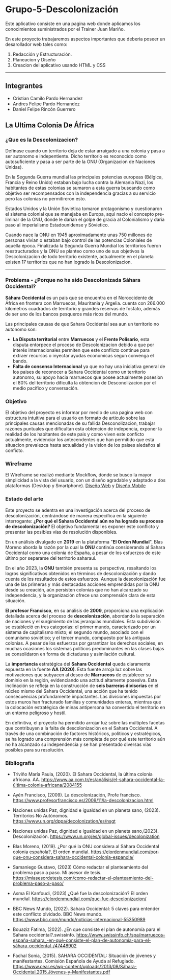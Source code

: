 # Grupo-5-Descolonización
Este aplicativo consiste en una pagina web donde aplicamos los conocimientos suministrados por el Trainer Juan Mariño.

En este proyecto trabajaremos aspectos importantes que deberia poseer un desarollador web tales como:

1. Redacción y Estructuración.
2. Planeacion y Diseño
3. Creacion del aplicativo usando HTML y CSS
---
## Integrantes
* Cristian Camilo Pardo Hernandez
* Andres Felipe Pardo Hernandez
* Daniel Felipe Rincón Guerrero

## La Ultima Colonia De África 

### ¿Que es la Descolonizacion?
Definase cuando un territorio deja de estar arraigado a una colonia y pasa a ser autonomo e indepentiente. Dicho territorio es reconocido como autosuficiente y pasa a ser parte de la ONU (Organizacion de Naciones Unidas). 

En la Segunda Guerra mundial las principales potencias europeas (Bélgica, Francia y Reino Unido) estaban bajo lucha contra la Alemania Nazi, los habitantes de estas colonias se sumaron a esta guerra buscando como objetivo ser recompensados con la independencia gracias a su servicio pero las colonias no permitireron esto.

Estados Unidos y la Unión Soviética tomaron protagonismo y cuestionaron el sistema colonial que se manejaba en Europa, aqui nacio el concepto pre-liminar de la ONU, donde le darian el golpe de gracia al Colonialismo y daria paso al imperialismo Estadounidense y Sóvietico.

Cuando nace la ONU en 1945 aproximadamente unas 750 millones de personas vivian o estaban bajo control de las potencias Coloniales de aquella época. Finalizada la Segunda Guerra Mundial los territorios fueron reestructurados y la ONU se planteo como uno de sus objetivos la Descolonizacion de todo territorio existente, actualmente en el planeta existen 17 territorios que no han logrado la Descolonizacion.

---

### Problema - ¿Porque no ha sido Descolonizada Sáhara Occidental?

**Sáhara Occidental** es un pais que se encuentra en el Noroccidente de África en frontera con Marruecos, Mauritania y Argelia. cuenta con 266.000 kilometros cuadrados de territorio y grandes reservas de fosfato, además de ser uno de los bancos pesqueros más ricos del mundo.

Las principales causas de que Sahara Occidental sea aun un territorio no autonomo son:
  * **La Disputa territorial** entre **Marruecos** y el **Frente Polisario**, esta disputa entorpece el proceso de Descolonizacion debido a que por interés internacionales permiten que este conflicto continue para extraer recursos o inyectar ayudas economicas segun convenga el bando.
  * **Falta de consenso Internacional** ya que no hay una iniciativa general de los paises de reconocer a Sahara Occidental como un territorio autonomo, su apoyo hacia marruecos que posee actualmente posesion el 80% del territorio dificulta la obtencion de Desconolizacion por el medio pacífico y conversación.

### Objetivo
El objetivo del proyecto es informar por medio de una pagina web con estructura intuitiva para el usuario en formato de articulo sobre las principales causas mencionadas de su fallida Desconolizacion, trabajar razones puntuales que dificultan esta obtencion de indepencia, exponer la realidad de los habitantes de este pais y como viven este conficto actualmente, evidenciar los antecendentes que han permitido que esta situacion prevalezca hasta actualidad y la vision de los paises aledaños al conficto.

### Wireframe
El Wireframe se realizó mediante Mockflow, donde se busco la mayor simplicidad a la vista del usuario, con un diseño agradable y adaptado a dos plataformas (Desktop y Smartphone).
[Diseño Web](https://www.canva.com/design/DAFs4pqlpKM/lgnQhsCGYRoafsqG3qpBpg/edit?utm_content=DAFs4pqlpKM&utm_campaign=designshare&utm_medium=link2&utm_source=sharebutton)
y [Diseño Mobile](https://www.canva.com/design/DAFs4l1Xclw/cWRLlk75jd3ErIdYnZksPQ/edit?utm_content=DAFs4l1Xclw&utm_campaign=designshare&utm_medium=link2&utm_source=sharebutton)

### Estado del arte

Este proyecto se adentra en una investigación acerca del proceso de descolonización, centrándose de manera específica en la siguiente interrogante: **¿Por qué el Sahara Occidental aún no ha logrado su proceso de descolonización?** El objetivo fundamental es exponer este conflicto y presentar las posibles vías de resolución disponibles.

En un análisis divulgado en **2019** en la plataforma "**El Orden Mundial**", Blas Moreno aborda la razón por la cual la **ONU** continúa considerando al Sahara Occidental como una colonia de España, a pesar de los esfuerzos de este último por separarse del territorio saharaui.

En el año 2023, la **ONU** también presenta su perspectiva, resaltando los logros significativos obtenidos en términos de descolonización y dando cuenta de los resultados de estos esfuerzos. Aunque la descolonización fue una de las primeras y más destacadas acciones emprendidas por la ONU desde su creación, aún persisten colonias que no han alcanzado su independencia, y la organización ofrece una comprensión clara de esta situación.

**El profesor Francisco**, en su análisis de **2009**, proporciona una explicación detallada acerca del proceso de **descolonización**, abordando la separación de naciones y el surgimiento de las jerarquías mundiales. Esta subdivisión se estableció en tres categorías: el primer mundo, caracterizado por un sistema de capitalismo mixto; el segundo mundo, asociado con el comunismo soviético; y el tercer mundo, compuesto por las antiguas colonias. A pesar de los esfuerzos por garantizar los derechos sociales, en muchas ocasiones los sistemas políticos predominantes en las clases bajas se consolidaron en forma de dictaduras y asimilación cultural.

La **importancia** estratégica del **Sahara Occidental** queda claramente expuesta en la fuente **AA (2020)**. Esta fuente arroja luz sobre las motivaciones que subyacen al deseo de **Marruecos** de establecer su dominio en la región, evidenciando una actitud altamente posesiva. Esta inclinación se refleja en la construcción de **seis barreras divisorias** en el núcleo mismo del Sahara Occidental, una acción que ha tenido consecuencias profundamente impactantes. Las divisiones impuestas por estos muros han fracturado familias y comunidades enteras, mientras que la colocación estratégica de minas antipersona ha convertido el territorio en un entorno peligroso y hostil.

En definitiva, el proyecto ha permitido arrojar luz sobre las múltiples facetas que contribuyen a la falta de descolonización en el Sahara Occidental. A través de una combinación de factores históricos, políticos y estratégicos, se ha logrado una comprensión más completa de por qué este territorio aún no ha alcanzado su independencia y se han presentado diversas vías posibles para su resolución.

### Bibliografia 
* Triviño María Paula, (2020). El Sahara Occidental, la última colonia africana. AA. https://www.aa.com.tr/es/análisis/el-sahara-occidental-la-última-colonia-africana/2084155

* Ayén Francisco, (2009). La descolonización, Profe francisco. https://www.profesorfrancisco.es/2009/11/la-descolonizacion.html

* Naciones unidas Paz, dignidad e igualdad en un planeta sano, (2023). Territorios No Autónomos. https://www.un.org/dppa/decolonization/es/nsgt

* Naciones unidas Paz, dignidad e igualdad en un planeta sano,(2023). Descolonización. https://www.un.org/es/global-issues/decolonization

* Blas Moreno, (2019). ¿Por qué la ONU considera al Sáhara Occidental colonia española?, El orden mundial. 
https://elordenmundial.com/por-que-onu-considera-sahara-occidental-colonia-espanola/

* Samaniego Gustavo, (2023) Cómo redactar el planteamiento del problema paso a paso. Mi asesor de tesis.
https://miasesordetesis.com/como-redactar-el-planteamiento-del-problema-paso-a-paso/

* Asma El Kanfoudi, (2023) ¿Qué fue la descolonización? El orden mundial. https://elordenmundial.com/que-fue-descolonizacion/

* BBC News Mundo, (2022). Sahara Occidental: 5 claves para entender este conflicto olvidado. BBC News mundo. https://www.bbc.com/mundo/noticias-internacional-55350989

* Bouaziz Fatima, (2022). ¿En que consiste el plan de autonomía para el Sahara occidental?.swissinfo. https://www.swissinfo.ch/spa/marruecos-españa-sahara_-en-qué-consiste-el-plan-de-autonomía-para-el-sáhara-occidental-/47448902

* Fachal Sonia, (2015). SAHARA OCCIDENTAL: Situación de jóvenes y manifestantes. Comisión Española de Ayuda al Refugiado. https://www.cear.es/wp-content/uploads/2013/08/Sáhara-Occidental.2015.Jóvenes-y-Manifestantes.pdf

